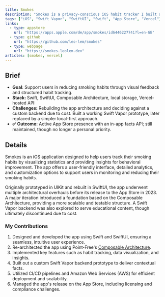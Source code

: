 ```yaml
---
title: Smokes
description: "Smokes is a privacy-conscious iOS habit tracker I built and released in 2023. It helps users track their smoking habits with visual feedback and structured habit tracking"
tags: ["iOS", "Swift Vapor", "SwiftUI", "Swift", "App Store", "Vercel"]
links:
  - type: appstore
    url: "https://apps.apple.com/de/app/smokes/id6446227741?l=en-GB"
  - type: github
    url: "https://github.com/leo-lem/smokes"
  - type: webpage
    url: "https://smokes.leolem.dev"
articles: [smokes, vercel]
---
```


## Brief

- **Goal:** Support users in reducing smoking habits through visual feedback and structured habit tracking.
- **Stack:** Swift, SwiftUI, Composable Architecture, local storage, Vercel-hosted API
- **Challenges:** Rebuilding the app architecture and deciding against a custom backend due to cost. Built a working Swift Vapor prototype, later replaced by a simpler local-first approach.
- **✅ Outcome:** Active App Store presence with an in-app facts API; still maintained, though no longer a personal priority.

## Details

Smokes is an iOS application designed to help users track their smoking habits by visualizing statistics and providing insights for behavioral improvement. The app offers a user-friendly interface, detailed analytics, and customization options to support users in monitoring and reducing their smoking habits.

Originally prototyped in UIKit and rebuilt in SwiftUI, the app underwent multiple architectural overhauls before its release to the App Store in 2023. A major iteration introduced a foundation based on the Composable Architecture, providing a more scalable and testable structure. A Swift Vapor backend was also explored to serve educational content, though ultimately discontinued due to cost.

### My Contributions

1. Designed and developed the app using Swift and SwiftUI, ensuring a seamless, intuitive user experience.
2. Re-architected the app using Point-Free's [Composable Architecture](https://pointfree.co/collections/composable-architecture).
3. Implemented key features such as habit tracking, data visualization, and insights.
4. Built out a custom Swift Vapor backend prototype to deliver contextual facts.
5. Utilized CI/CD pipelines and Amazon Web Services (AWS) for efficient deployment and scalability.
6. Managed the app's release on the App Store, including licensing and compliance challenges.